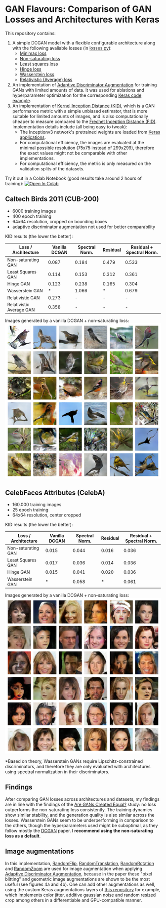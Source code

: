 # GAN Flavours: Comparison of GAN Losses and Architectures with Keras

This repository contains:
1. A simple DCGAN model with a flexible configurable architecture along with the following avaliable losses (in [losses.py](losses.py)):
    * [Minimax loss](https://arxiv.org/abs/1406.2661)
    * [Non-saturating loss](https://arxiv.org/abs/1406.2661)
    * [Least squares loss](https://arxiv.org/abs/1611.04076)
    * [Hinge loss](https://arxiv.org/abs/1705.02894)
    * [Wasserstein loss](https://arxiv.org/abs/1701.07875)
    * [Relativistic (Average) loss](https://arxiv.org/abs/1807.00734)
2. An implementation of [Adaptive Discriminator Augmentation](https://arxiv.org/abs/2006.06676) for training GANs with limited amounts of data. It was used for ablations and hyperparameter optimization for the corresponding [Keras code example](https://keras.io/examples/generative/gan_ada/).
3. An implementation of [Kernel Inception Distance (KID)](https://arxiv.org/abs/1801.01401), which is a GAN performance metric with a simple unbiased estimator, that is more suitable for limited amounts of images, and is also computationally cheaper to measure compared to the [Frechet Inception Distance (FID)](https://arxiv.org/abs/1706.08500). Implementation details include (all being easy to tweak):
    * The Inceptionv3 network's pretrained weights are loaded from [Keras applications](https://keras.io/api/applications/inceptionv3/).
    * For computational efficiency, the images are evaluated at the minimal possible resolution (75x75 instead of 299x299), therefore the exact values might not be comparable with other implementations.
    * For computational efficiency, the metric is only measured on the validation splits of the datasets.

Try it out in a Colab Notebook (good results take around 2 hours of training): [![Open In Colab](https://colab.research.google.com/assets/colab-badge.svg)](https://colab.research.google.com/github/beresandras/gan-flavours-keras/blob/master/gan_flavours_keras.ipynb)

## Caltech Birds 2011 (CUB-200)

* 6000 training images
* 400 epoch training
* 64x64 resolution, cropped on bounding boxes
* adaptive discriminator augmentation not used for better comparability

KID results (the lower the better):

Loss / Architecture | Vanilla DCGAN | Spectral Norm. | Residual | Residual + Spectral Norm.
--- | --- | --- | --- | ---
Non-saturating GAN | 0.087 | 0.184 | 0.479 | 0.533
Least Squares GAN | 0.114 | 0.153 | 0.312 | 0.361
Hinge GAN | 0.123 | 0.238 | 0.165 | 0.304
Wasserstein GAN | * | 1.066 | * | 0.679
Relativistic GAN | 0.273 | - | - | -
Relativistic Average GAN | 0.358 | - | - | -

Images generated by a vanilla DCGAN + non-saturating loss:
![birds generated images](./assets/birds.png)

## CelebFaces Attributes (CelebA)

* 160.000 training images
* 25 epoch training
* 64x64 resolution, center cropped

KID results (the lower the better):

Loss / Architecture | Vanilla DCGAN | Spectral Norm. | Residual | Residual + Spectral Norm.
--- | --- | --- | --- | ---
Non-saturating GAN | 0.015 | 0.044 | 0.016 | 0.036
Least Squares GAN | 0.017 | 0.036 | 0.014 | 0.036
Hinge GAN | 0.015 | 0.041 | 0.020 | 0.036
Wasserstein GAN | * | 0.058 | * | 0.061

Images generated by a vanilla DCGAN + non-saturating loss:
![celeba generated images](./assets/celeba.png)

*Based on theory, Wasserstein GANs require Lipschitz-constrained discriminators, and therefore they are only evaluated with architectures using spectral normalization in their discriminators.

## Findings

After comparing GAN losses across architectures and datasets, my findings are in line with the findings of the [Are GANs Created Equal?](https://arxiv.org/abs/1711.10337) study: no loss outperforms the non-saturating loss consistently. The training dynamics show similar stability, and the generation quality is also similar across the losses. Wasserstein GANs seem to be underperforming in comparison to the others, though the hyperparameters used might be suboptimal, as they follow mostly the [DCGAN](https://arxiv.org/abs/1511.06434) paper. **I recommend using the non-saturating loss as a default**.

## Image augmentations

In this implementation, [RandomFlip](https://keras.io/api/layers/preprocessing_layers/image_augmentation/random_flip/), [RandomTranslation](https://keras.io/api/layers/preprocessing_layers/image_augmentation/random_translation/), [RandomRotation](https://keras.io/api/layers/preprocessing_layers/image_augmentation/random_rotation/) and [RandomZoom](https://keras.io/api/layers/preprocessing_layers/image_augmentation/random_zoom/) are used for image augmentation when applying [Adaptive Discriminator Augmentation](https://arxiv.org/abs/2006.06676), because in the paper these "pixel blitting" and geometric image augmentations are shown to be the most useful (see figures 4a and 4b). One can add other augmentations as well, using the custom Keras augmentations layers of [this repository](https://github.com/beresandras/image-augmentation-layers-keras) for example, which implements color jitter, additive gaussian noise and random resized crop among others in a differentiable and GPU-compatible manner.
